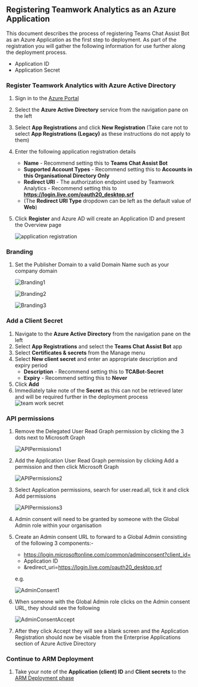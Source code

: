 ## Registering Teamwork Analytics as an Azure Application
This document describes the process of registering Teams Chat Assist Bot as an Azure Application as the first step to deployment.  As part of the registration you will gather the following information for use further along the deployment process.
   * Application ID
   * Application Secret

### Register Teamwork Analytics with Azure Active Directory
1. Sign in to the [Azure Portal](https://azure.portal.com)
1. Select the **Azure Active Directory** service from the navigation pane on the left 
1. Select **App Registrations** and click **New Registration** (Take care not to select **App Registrations (Legacy)** as these instructions do not apply to them)
1. Enter the following application registration details
   * **Name** - Recommend setting this to **Teams Chat Assist Bot**
   * **Supported Account Types** - Recommend setting this to **Accounts in this Organisational Directory Only**
   * **Redirect URI** - The authorization endpoint used by Teamwork Analytics - Recommend setting this to **https://login.live.com/oauth20_desktop.srf**
   * (The **Redirect URI Type** dropdown can be left as the default value of **Web**)
1. Click **Register** and Azure AD will create an Application ID and present the Overview page

   ![application registration](images/applicationRegistration.png)

### Branding
1. Set the Publisher Domain to a valid Domain Name such as your company domain

   ![Branding1](images/Branding1.png)

   ![Branding2](images/Branding2.png)

   ![Branding3](images/Branding3.png)

### Add a Client Secret
1. Navigate to the **Azure Active Directory** from the navigation pane on the left
1. Select **App Registrations** and select the **Teams Chat Assist Bot** app 
1. Select **Certificates & secrets** from the Manage menu
1. Select **New client secret** and enter an appropriate description and expiry period
   * **Description** - Recommend setting this to **TCABot-Secret**
   * **Expiry** - Recommend setting this to **Never**
1. Click **Add**
1. Immediately take note of the **Secret** as this can not be retrieved later and will be required further in the deployment process
![team work secret](images/tcabotSecrets.png)

### API permissions
1. Remove the Delegated User Read Graph permission by clicking the 3 dots next to Microsoft Graph

   ![APIPermissions1](images/APIPermissions1.png)

1. Add the Application User Read Graph permission by clicking Add a permission and then click Microsoft Graph

   ![APIPermissions2](images/APIPermissions2.png)

1. Select Application permissions, search for user.read.all, tick it and click Add permissions

   ![APIPermissions3](images/APIPermissions3.png)

1. Admin consent will need to be granted by someone with the Global Admin role within your organisation

1. Create an Admin consent URL to forward to a Global Admin consisting of the following 3 components:-

   * https://login.microsoftonline.com/common/adminconsent?client_id=
   * Application ID
   * &redirect_uri=https://login.live.com/oauth20_desktop.srf

   e.g.

   ![AdminConsent1](images/AdminConsent1.png)

1. When someone with the Global Admin role clicks on the Admin consent URL, they should see the following

   ![AdminConsentAccept](images/AdminConsentAccept.png)

1. After they click Accept they will see a blank screen and the Application Registration should now be visable from the Enterprise Applications section of Azure Active Directory

### Continue to ARM Deployment
1. Take your note of the **Application (client) ID** and **Client secrets** to the [ARM Deployment phase](armdeploy.md)
